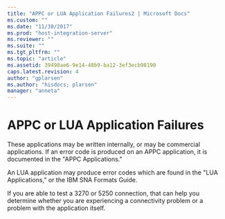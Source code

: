 ```yaml
---
title: "APPC or LUA Application Failures2 | Microsoft Docs"
ms.custom: ""
ms.date: "11/30/2017"
ms.prod: "host-integration-server"
ms.reviewer: ""
ms.suite: ""
ms.tgt_pltfrm: ""
ms.topic: "article"
ms.assetid: 39498ae6-9e14-48b9-ba12-3ef3ecb98190
caps.latest.revision: 4
author: "gplarsen"
ms.author: "hisdocs; plarsen"
manager: "anneta"
---
```

# APPC or LUA Application Failures
These applications may be written internally, or may be commercial applications. If an error code is produced on an APPC application, it is documented in the "APPC Applications."  
  
 An LUA application may produce error codes which are found in the "LUA Applications," or the IBM SNA Formats Guide.  
  
 If you are able to test a 3270 or 5250 connection, that can help you determine whether you are experiencing a connectivity problem or a problem with the application itself.